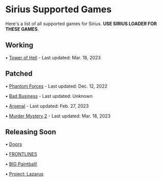# Sirius Supported Games

Here's a list of all supported games for Sirius. **USE SIRIUS LOADER FOR THESE GAMES**.

## Working

• [Tower of Hell](https://www.roblox.com/games/1962086868) - Last updated: Mar. 18, 2023

## Patched

• [Phantom Forces](https://www.roblox.com/games/292439477) - Last updated: Dec. 12, 2022


• [Bad Business](https://www.roblox.com/games/3233893879) - Last updated: Unknown


• [Arsenal](https://www.roblox.com/games/286090429) - Last updated: Feb. 27, 2023


• [Murder Mystery 2](https://www.roblox.com/games/142823291) - Last updated: Mar. 18, 2023

## Releasing Soon

• [Doors](https://www.roblox.com/games/6516141723)

• [FRONTLINES](https://www.roblox.com/games/5938036553)


• [BIG Paintball!](https://www.roblox.com/games/3527629287)


• [Project: Lazarus](https://www.roblox.com/games/443406476)
